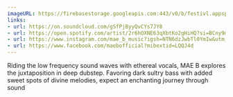 ```yaml
---
imageURL: https://firebasestorage.googleapis.com:443/v0/b/festivl.appspot.com/o/userContent%2F18812500-DF3E-4F78-8AAE-E7B0357BCB77.png?alt=media&token=33d35293-c3a0-4f69-959b-090b50682503
links:
- url: https://on.soundcloud.com/gSfPjByyQvCYs7JY8
- url: https://open.spotify.com/artist/2r6hOXNE63qXbtKo2gHiHQ?si=BCny9msBTV-E8_KgmXbj9Q
- url: https://www.instagram.com/mae_b_music?igsh=NTN6dzJwbTl0YmIw&utm_source=qr
- url: https://www.facebook.com/maebofficial?mibextid=LQQJ4d
---
```

Riding the low frequency sound waves with ethereal vocals, MAE B explores the juxtaposition in deep dubstep. Favoring dark sultry bass with added sweet spots of divine melodies, expect an enchanting journey through sound